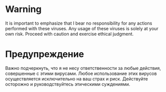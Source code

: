 # Warning
It is important to emphasize that I bear no responsibility for any actions performed with these viruses. Any usage of these viruses is solely at your own risk. Proceed with caution and exercise ethical judgment.

# Предупреждение
Важно подчеркнуть, что я не несу ответственности за любые действия, совершенные с этими вирусами. Любое использование этих вирусов осуществляется исключительно на ваш страх и риск. Действуйте осторожно и руководствуйтесь этическими суждениями.
